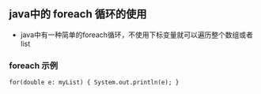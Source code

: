 ## java中的 foreach 循环的使用 ##
- java中有一种简单的foreach循环，不使用下标变量就可以遍历整个数组或者list

### foreach 示例 ###
`
for(double e: myList)
{
   System.out.println(e);
}
`
